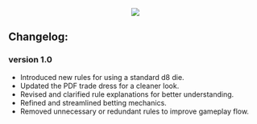 <p align="center"><img src="https://i.imgur.com/ZTUnPfJ.png"></p>


## Changelog:
### version 1.0
- Introduced new rules for using a standard d8 die.
- Updated the PDF trade dress for a cleaner look.
- Revised and clarified rule explanations for better understanding.
- Refined and streamlined betting mechanics.
- Removed unnecessary or redundant rules to improve gameplay flow.
